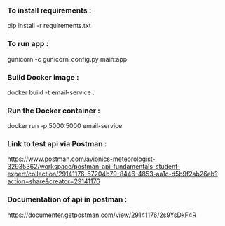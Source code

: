 ### To install requirements :
pip install -r requirements.txt 
### To run app : 
gunicorn -c gunicorn_config.py main:app
### Build Docker image : 
docker build -t email-service .
### Run the Docker container : 
docker run -p 5000:5000 email-service
### Link to test api via Postman :
https://www.postman.com/avionics-meteorologist-32935362/workspace/postman-api-fundamentals-student-expert/collection/29141176-57204b79-8446-4853-aa1c-d5b9f2ab26eb?action=share&creator=29141176
### Documentation of api in postman :
https://documenter.getpostman.com/view/29141176/2s9YsDkF4R